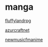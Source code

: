# manga

[fluffylandrpg](http://fluffylandrpg.stream.laut.fm/fluffylandrpg)

[azurcraftnet](http://azurcraftnet.stream.laut.fm/azurcraftnet)

[newmusicfmanime](http://newmusicfmanime.stream.laut.fm/newmusicfmanime)

